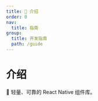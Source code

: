 ```yaml
---
title: 📖 介绍
order: 0
nav:
  title: 指南
group:
  title: 开发指南
  path: /guide
---
```


# 介绍

🌈 轻量、可靠的 React Native 组件库。

<!-- 在 React Native 组件库里面 [ant-design-mobile-rn](https://github.com/ant-design/ant-design-mobile-rn) 不活跃了，且依赖了比较多的第三方组件，为了。 -->

<!-- 组件规范参考了 `vant`、`antd`、`antd-mobile`，同时保持着「这是 App 组件库」的想法，WEB 端的一些特性、想法比较克制，那么现阶段有点大杂烩的感觉，以后逐步修正，找到适合自己的方向。 -->
